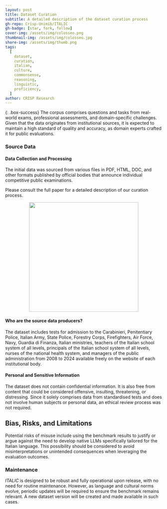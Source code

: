 ```yaml
---
layout: post
title: Dataset Curation
subtitle: A detailed description of the dataset curation process
gh-repo: Crisp-Unimib/ITALIC
gh-badge: [star, fork, follow]
cover-img: /assets/img/colosseo.png
thumbnail-img: /assets/img/colosseo.jpg
share-img: /assets/img/thumb.png
tags:
  [
    dataset,
    curation,
    italian,
    culture,
    commonsense,
    reasoning,
    linguistic,
    proficiency,
  ]
author: CRISP Research
---
```


<!-- Motivation for the creation of this dataset. -->

{: .box-success}
The corpus comprises questions and tasks from real-world exams, professional assessments, and domain-specific challenges.
Given that the data originates from institutional sources, it is expected to maintain a high standard of quality and accuracy, as domain experts crafted it for public evaluations.

### Source Data

<!-- This section describes the source data (e.g. news text and headlines, social media posts, translated sentences, ...). -->

#### Data Collection and Processing

<!-- This section describes the data collection and processing process such as data selection criteria, filtering and normalization methods, tools and libraries used, etc. -->

The initial data was sourced from various files in PDF, HTML, DOC, and other formats published by official bodies that announce individual competitive public examinations.

Please consult the full paper for a detailed description of our curation process.

<center><img src="./img/workflow.svg" width="350" height="350" /></center>

#### Who are the source data producers?

<!-- This section describes the people or systems who originally created the data. It should also include self-reported demographic or identity information for the source data creators if this information is available. -->

The dataset includes tests for admission to the Carabinieri, Penitentiary Police, Italian Army, State Police, Forestry Corps, Firefighters, Air Force, Navy, Guardia di Finanza, Italian ministries, teachers of the Italian school system of all levels, principals of the Italian school system of all levels, nurses of the national health system, and managers of the public administration from 2008 to 2024 available freely on the website of each institutional body.

#### Personal and Sensitive Information

<!-- State whether the dataset contains data that might be considered personal, sensitive, or private (e.g., data that reveals addresses, uniquely identifiable names or aliases, racial or ethnic origins, sexual orientations, religious beliefs, political opinions, financial or health data, etc.). If efforts were made to anonymize the data, describe the anonymization process. -->

The dataset does not contain confidential information.
It is also free from content that could be considered offensive, insulting, threatening, or distressing. Since it solely comprises data from standardised tests and does not involve human subjects or personal data, an ethical review process was not required.

## Bias, Risks, and Limitations

<!-- This section is meant to convey both technical and sociotechnical limitations. -->

Potential risks of misuse include using the benchmark results to justify or argue against the need to develop native LLMs specifically tailored for the Italian language.
This possibility should be considered to avoid misinterpretations or unintended consequences when leveraging the evaluation outcomes.

### Maintenance

_ITALIC_ is designed to be robust and fully operational upon release, with no need for routine maintenance. However, as language and cultural norms evolve, periodic updates will be required to ensure the benchmark remains relevant. A new dataset version will be created and made available in such cases.
